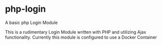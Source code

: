 # php-login
A basic php Login Module 

This is a rudimentary Login Module written with PHP and utilizing Ajax functionality. 
Currently this module is configured to use a Docker Container
